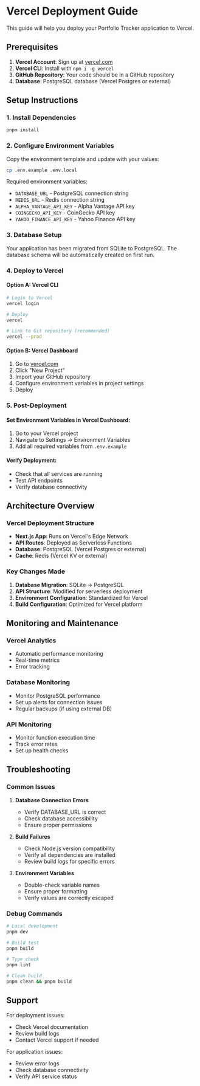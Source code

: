 # Vercel Deployment Guide

This guide will help you deploy your Portfolio Tracker application to Vercel.

## Prerequisites

1. **Vercel Account**: Sign up at [vercel.com](https://vercel.com)
2. **Vercel CLI**: Install with `npm i -g vercel`
3. **GitHub Repository**: Your code should be in a GitHub repository
4. **Database**: PostgreSQL database (Vercel Postgres or external)

## Setup Instructions

### 1. Install Dependencies
```bash
pnpm install
```

### 2. Configure Environment Variables
Copy the environment template and update with your values:
```bash
cp .env.example .env.local
```

Required environment variables:
- `DATABASE_URL` - PostgreSQL connection string
- `REDIS_URL` - Redis connection string
- `ALPHA_VANTAGE_API_KEY` - Alpha Vantage API key
- `COINGECKO_API_KEY` - CoinGecko API key
- `YAHOO_FINANCE_API_KEY` - Yahoo Finance API key

### 3. Database Setup
Your application has been migrated from SQLite to PostgreSQL. The database schema will be automatically created on first run.

### 4. Deploy to Vercel

#### Option A: Vercel CLI
```bash
# Login to Vercel
vercel login

# Deploy
vercel

# Link to Git repository (recommended)
vercel --prod
```

#### Option B: Vercel Dashboard
1. Go to [vercel.com](https://vercel.com)
2. Click "New Project"
3. Import your GitHub repository
4. Configure environment variables in project settings
5. Deploy

### 5. Post-Deployment

#### Set Environment Variables in Vercel Dashboard:
1. Go to your Vercel project
2. Navigate to Settings → Environment Variables
3. Add all required variables from `.env.example`

#### Verify Deployment:
- Check that all services are running
- Test API endpoints
- Verify database connectivity

## Architecture Overview

### Vercel Deployment Structure
- **Next.js App**: Runs on Vercel's Edge Network
- **API Routes**: Deployed as Serverless Functions
- **Database**: PostgreSQL (Vercel Postgres or external)
- **Cache**: Redis (Vercel KV or external)

### Key Changes Made
1. **Database Migration**: SQLite → PostgreSQL
2. **API Structure**: Modified for serverless deployment
3. **Environment Configuration**: Standardized for Vercel
4. **Build Configuration**: Optimized for Vercel platform

## Monitoring and Maintenance

### Vercel Analytics
- Automatic performance monitoring
- Real-time metrics
- Error tracking

### Database Monitoring
- Monitor PostgreSQL performance
- Set up alerts for connection issues
- Regular backups (if using external DB)

### API Monitoring
- Monitor function execution time
- Track error rates
- Set up health checks

## Troubleshooting

### Common Issues

1. **Database Connection Errors**
   - Verify DATABASE_URL is correct
   - Check database accessibility
   - Ensure proper permissions

2. **Build Failures**
   - Check Node.js version compatibility
   - Verify all dependencies are installed
   - Review build logs for specific errors

3. **Environment Variables**
   - Double-check variable names
   - Ensure proper formatting
   - Verify values are correctly escaped

### Debug Commands
```bash
# Local development
pnpm dev

# Build test
pnpm build

# Type check
pnpm lint

# Clean build
pnpm clean && pnpm build
```

## Support

For deployment issues:
- Check Vercel documentation
- Review build logs
- Contact Vercel support if needed

For application issues:
- Review error logs
- Check database connectivity
- Verify API service status